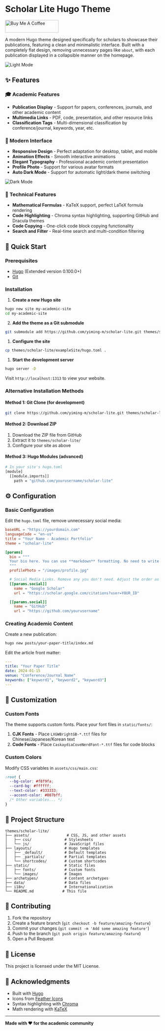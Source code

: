 # Scholar Lite Hugo Theme

<a href="https://www.buymeacoffee.com/yiming.ma" target="_blank"><img src="https://cdn.buymeacoffee.com/buttons/default-orange.png" alt="Buy Me A Coffee" height="41" width="174"></a>

A modern Hugo theme designed specifically for scholars to showcase their publications, featuring a clean and minimalistic interface. Built with a completely flat design, removing unnecessary pages like `about`, with each publication displayed in a collapsible manner on the homepage.

![Light Mode](https://github.com/Yiming-M/Scholar-Lite/blob/main/images/light.png)

## ✨ Features

### 🎓 Academic Features
- **Publication Display** - Support for papers, conferences, journals, and other academic content
- **Multimedia Links** - PDF, code, presentation, and other resource links
- **Classification Tags** - Multi-dimensional classification by conference/journal, keywords, year, etc.

### 🎨 Modern Interface
- **Responsive Design** - Perfect adaptation for desktop, tablet, and mobile
- **Animation Effects** - Smooth interactive animations
- **Elegant Typography** - Professional academic content presentation
- **Profile Photo** - Support for various avatar formats
- **Auto Dark Mode** - Support for automatic light/dark theme switching

![Dark Mode](https://github.com/Yiming-M/Scholar-Lite/blob/main/images/dark.png)

### 🔧 Technical Features
- **Mathematical Formulas** - KaTeX support, perfect LaTeX formula rendering
- **Code Highlighting** - Chroma syntax highlighting, supporting GitHub and Dracula themes
- **Code Copying** - One-click code block copying functionality
- **Search and Filter** - Real-time search and multi-condition filtering

## 🚀 Quick Start

### Prerequisites
- [Hugo](https://gohugo.io/installation/) (Extended version 0.100.0+)
- [Git](https://git-scm.com/)

### Installation

1. **Create a new Hugo site**
```bash
hugo new site my-academic-site
cd my-academic-site
```

2. **Add the theme as a Git submodule**
```bash
git submodule add https://github.com/yiming-m/scholar-lite.git themes/scholar-lite
```

1. **Configure the site**
```bash
cp themes/scholar-lite/exampleSite/hugo.toml .
```

1. **Start the development server**
```bash
hugo server -D
```

Visit `http://localhost:1313` to view your website.

### Alternative Installation Methods

#### Method 1: Git Clone (for development)
```bash
git clone https://github.com/yiming-m/scholar-lite.git themes/scholar-lite
```

#### Method 2: Download ZIP
1. Download the ZIP file from GitHub
2. Extract it to `themes/scholar-lite/`
3. Configure your site as above

#### Method 3: Hugo Modules (advanced)
```bash
# In your site's hugo.toml
[module]
  [[module.imports]]
    path = "github.com/yourusername/scholar-lite"
```

## ⚙️ Configuration

### Basic Configuration

Edit the `hugo.toml` file, remove unnecessary social media:

```toml
baseURL = "https://yourdomain.com"
languageCode = "en-us"
title = "Your Name - Academic Portfolio"
theme = "scholar-lite"

[params]
  bio = """
  Your bio here. You can use **markdown** formatting. No need to write an about page.
  """
  profilePhoto = "/images/profile.jpg"

  # Social Media Links. Remove any you don't need. Adjust the order as desired.
  [[params.social]]
    name = "Google Scholar"
    url = "https://scholar.google.com/citations?user=YOUR_ID"

  [[params.social]]
    name = "GitHub"
    url = "https://github.com/yourusername"
```

### Creating Academic Content

Create a new publication:

```bash
hugo new posts/your-paper-title/index.md
```

Edit the article front matter:

```yaml
---
title: "Your Paper Title"
date: 2024-01-15
venue: "Conference/Journal Name"
keywords: ["keyword1", "keyword2", "keyword3"]
---
```

## 🎨 Customization

### Custom Fonts

The theme supports custom fonts. Place your font files in `static/fonts/`:

1. **CJK Fonts** - Place `LXGWBrightGB-*.ttf` files for Chinese/Japanese/Korean text
2. **Code Fonts** - Place `CaskaydiaCoveNerdFont-*.ttf` files for code blocks

### Custom Colors

Modify CSS variables in `assets/css/main.css`:

```css
:root {
  --bg-color: #f8f9fa;
  --card-bg: #ffffff;
  --text-color: #333333;
  --accent-color: #007bff;
  /* Other variables... */
}
```

## 📁 Project Structure

```
themes/scholar-lite/
├── assets/                 # CSS, JS, and other assets
│   ├── css/               # Stylesheets
│   └── js/                # JavaScript files
├── layouts/               # Hugo templates
│   ├── _default/          # Default templates
│   ├── _partials/         # Partial templates
│   └── shortcodes/        # Custom shortcodes
├── static/                # Static files
│   ├── fonts/             # Custom fonts
│   └── images/            # Images
├── archetypes/            # Content archetypes
├── data/                  # Data files
├── i18n/                  # Internationalization
└── README.md             # This file
```

## 🤝 Contributing

1. Fork the repository
2. Create a feature branch (`git checkout -b feature/amazing-feature`)
3. Commit your changes (`git commit -m 'Add some amazing feature'`)
4. Push to the branch (`git push origin feature/amazing-feature`)
5. Open a Pull Request

## 📄 License

This project is licensed under the MIT License.

## 🙏 Acknowledgments

- Built with [Hugo](https://gohugo.io/)
- Icons from [Feather Icons](https://feathericons.com/)
- Syntax highlighting with [Chroma](https://github.com/alecthomas/chroma)
- Math rendering with [KaTeX](https://katex.org/)

---

**Made with ❤️ for the academic community**
